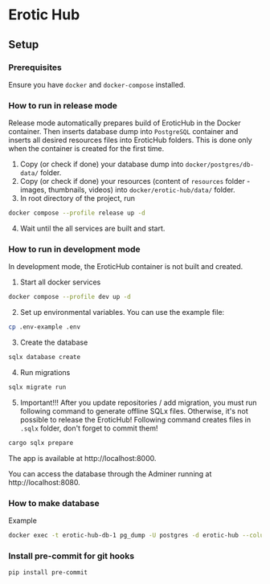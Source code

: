 # Erotic Hub

## Setup

### Prerequisites

Ensure you have `docker` and `docker-compose` installed.

### How to run in release mode

Release mode automatically prepares build of EroticHub in the Docker container. Then inserts database dump into
`PostgreSQL` container and inserts all desired resources files
into EroticHub folders. This is done only when the container is created for the first time.

1. Copy (or check if done) your database dump into `docker/postgres/db-data/` folder.
2. Copy (or check if done) your resources (content of `resources` folder - images, thumbnails, videos) into
   `docker/erotic-hub/data/` folder.
3. In root directory of the project, run

```bash
docker compose --profile release up -d
```

4. Wait until the all services are built and start.

### How to run in development mode

In development mode, the EroticHub container is not built and created.

1. Start all docker services

```bash
docker compose --profile dev up -d
```

2. Set up environmental variables. You can use the example file:

```bash
cp .env-example .env
```

3. Create the database

```bash
sqlx database create
```

4. Run migrations

```bash
sqlx migrate run
```

5. Important!!! After you update repositories / add migration, you must run following command to generate offline SQLx
   files. Otherwise, it's not possible to release the EroticHub! Following command creates files in `.sqlx` folder,
   don't forget to commit them!

```bash
cargo sqlx prepare
```

The app is available at http://localhost:8000.

You can access the database through the Adminer running at http://localhost:8080.

### How to make database

Example

```bash
docker exec -t erotic-hub-db-1 pg_dump -U postgres -d erotic-hub --column-inserts --create > docker/postgres/db-data/dump2.sql
```

### Install pre-commit for git hooks

```bash
pip install pre-commit
```
